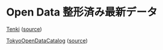 # Open Data 整形済み最新データ
[Tenki](.data/20230927-18:15:01-regular.xml) \([source](https://www.data.jma.go.jp/developer/xml/feed/regular.xml)\)

[TokyoOpenDataCatalog](.data/20230927-18:15:02-TokyoOpenDataCatalog) \([source](https://catalog.data.metro.tokyo.lg.jp/api/3/action/package_search?q=*:*&rows=50&start=0)\)

